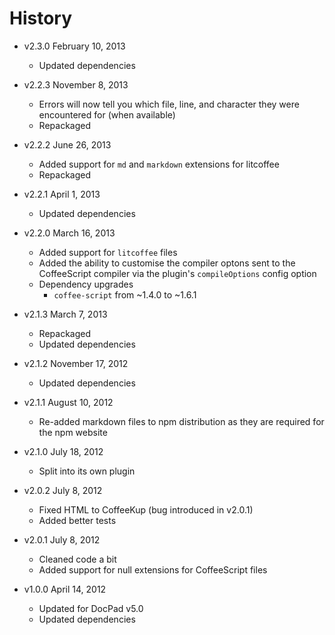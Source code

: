 # History

- v2.3.0 February 10, 2013
	- Updated dependencies

- v2.2.3 November 8, 2013
	- Errors will now tell you which file, line, and character they were encountered for (when available)
	- Repackaged

- v2.2.2 June 26, 2013
	- Added support for `md` and `markdown` extensions for litcoffee
	- Repackaged

- v2.2.1 April 1, 2013
	- Updated dependencies

- v2.2.0 March 16, 2013
	- Added support for `litcoffee` files
	- Added the ability to customise the compiler optons sent to the CoffeeScript compiler via the plugin's `compileOptions` config option
	- Dependency upgrades
		-  `coffee-script` from ~1.4.0 to ~1.6.1

- v2.1.3 March 7, 2013
	- Repackaged
	- Updated dependencies

- v2.1.2 November 17, 2012
	- Updated dependencies

- v2.1.1 August 10, 2012
	- Re-added markdown files to npm distribution as they are required for the npm website

- v2.1.0 July 18, 2012
	- Split into its own plugin

- v2.0.2 July 8, 2012
	- Fixed HTML to CoffeeKup (bug introduced in v2.0.1)
	- Added better tests

- v2.0.1 July 8, 2012
	- Cleaned code a bit
	- Added support for null extensions for CoffeeScript files

- v1.0.0 April 14, 2012
	- Updated for DocPad v5.0
	- Updated dependencies

